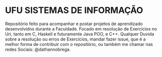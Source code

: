 # UFU SISTEMAS DE INFORMAÇÃO

Repositório feito para acompanhar e postar projetos de aprendizado desenvolvidos durante a Faculdade.
Focado em resolução de Exercícios no Uri, tanto em C, Haskell e futuramente Java POO, e C++.
Qualquer Duvida sobre a resolução ou erros de Exercícios, mandar fazer issue, que é a melhor forma de contribuir com o repositório, ou também me chamar nas redes Sociais: @dathannobrega.